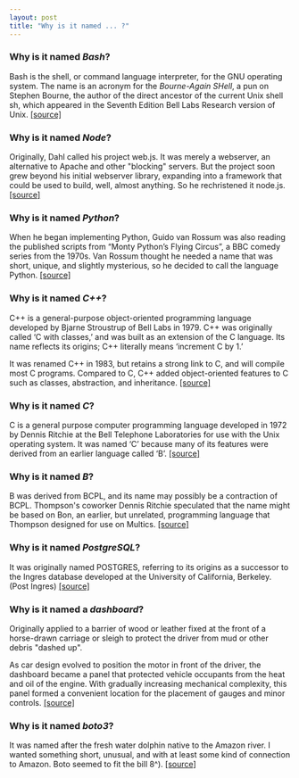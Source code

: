 ```yaml
---
layout: post
title: "Why is it named ... ?"
---
```


### Why is it named _Bash_?

Bash is the shell, or command language interpreter, for the GNU operating system. The name is an acronym for the _Bourne-Again SHell_, a pun on Stephen Bourne, the author of the direct ancestor of the current Unix shell sh, which appeared in the Seventh Edition Bell Labs Research version of Unix. [[source]](https://www.gnu.org/software/bash/manual/html_node/What-is-Bash_003f.html)

### Why is it named _Node_?

Originally, Dahl called his project web.js. It was merely a webserver, an alternative to Apache and other "blocking" servers. But the project soon grew beyond his initial webserver library, expanding into a framework that could be used to build, well, almost anything. So he rechristened it node.js. [[source]](https://www.theregister.com/2011/03/01/the_rise_and_rise_of_node_dot_js/?page=4)

### Why is it named _Python_?

When he began implementing Python, Guido van Rossum was also reading the published scripts from “Monty Python’s Flying Circus”, a BBC comedy series from the 1970s. Van Rossum thought he needed a name that was short, unique, and slightly mysterious, so he decided to call the language Python. [[source]](https://docs.python.org/3/faq/general.html#why-is-it-called-python)

### Why is it named _C++_?

C++ is a general-purpose object-oriented programming language developed by Bjarne Stroustrup of Bell Labs in 1979. C++ was originally called ‘C with classes,’ and was built as an extension of the C language. Its name reflects its origins; C++ literally means ‘increment C by 1.’

It was renamed C++ in 1983, but retains a strong link to C, and will compile most C programs. Compared to C, C++ added object-oriented features to C such as classes, abstraction, and inheritance. [[source]](https://medium.com/sololearn/reasons-to-love-c-11c7c2f23d88)

### Why is it named _C_?

C  is  a  general purpose  computer  programming  language  developed  in  1972  by Dennis  Ritchie  at  the  Bell  Telephone  Laboratories  for  use  with  the  Unix  operating system.  It was named ‘C’ because many of its features were derived from an earlier language called ‘B’. [[source]](https://ecomputernotes.com/what-is-c/basic-of-c-programming/a-brief-history-of-c-why-we-use-c-programming-language)

### Why is it named _B_?

B was derived from BCPL, and its name may possibly be a contraction of BCPL. Thompson's coworker Dennis Ritchie speculated that the name might be based on Bon, an earlier, but unrelated, programming language that Thompson designed for use on Multics. [[source]](https://en.wikipedia.org/wiki/B_(programming_language))

### Why is it named _PostgreSQL_?

It was originally named POSTGRES, referring to its origins as a successor to the Ingres database developed at the University of California, Berkeley. (Post Ingres) [[source]](https://en.wikipedia.org/wiki/Ingres_(database)#Early_history)

### Why is it named a _dashboard_?

Originally applied to a barrier of wood or leather fixed at the front of a horse-drawn carriage or sleigh to protect the driver from mud or other debris "dashed up".

As car design evolved to position the motor in front of the driver, the dashboard became a panel that protected vehicle occupants from the heat and oil of the engine. With gradually increasing mechanical complexity, this panel formed a convenient location for the placement of gauges and minor controls. [[source]](https://en.wikipedia.org/wiki/Dashboard#Etymology)

### Why is it named _boto3_?

It was named after the fresh water dolphin native to the Amazon river. I wanted something short, unusual, and with at least some kind of connection to Amazon. Boto seemed to fit the bill 8^). [[source]](https://github.com/boto/boto3/issues/1023)



